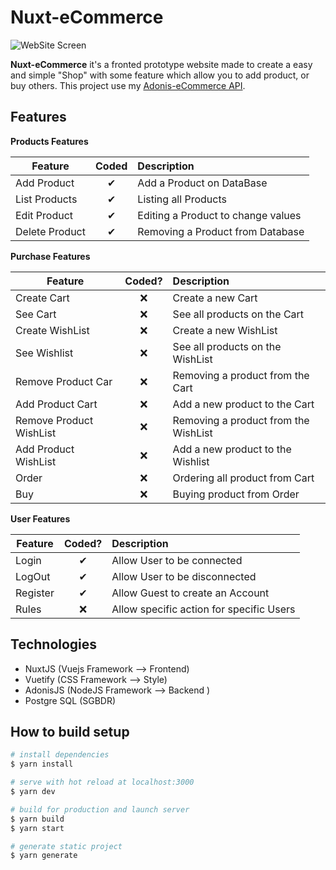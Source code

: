 # Nuxt-eCommerce

![WebSite Screen](https://i.ibb.co/wJ7f2xM/site-e-ecommerce.jpg)

**Nuxt-eCommerce** it's a fronted prototype website made to create a easy and simple "Shop" with some feature which allow you to add product, or buy others.
This project use my [Adonis-eCommerce API](https://github.com/Hakamate/Adonis-eCommerce).

## Features
<b>Products Features</b>

| Feature  |  Coded       | Description  |
|----------|:-------------:|:-------------|
| Add Product | &#10004; | Add a Product on DataBase |
| List Products | &#10004; | Listing all Products |
| Edit Product | &#10004; | Editing a Product to change values |
| Delete Product | &#10004; | Removing a Product from Database|

<b>Purchase Features</b>

| Feature  |  Coded?       | Description  |
|----------|:-------------:|:-------------|
| Create Cart | &#10060; | Create a new Cart |
| See Cart | &#10060; | See all products on the Cart |
| Create WishList | &#10060; | Create a new WishList |
| See Wishlist | &#10060; | See all products on the WishList |
| Remove Product Car | &#10060; | Removing a product from the Cart |
| Add Product Cart | &#10060; | Add a new product to the Cart |
| Remove Product WishList | &#10060; | Removing a product from the WishList |
| Add Product WishList | &#10060; | Add a new product to the Wishlist |
| Order | &#10060; | Ordering all product from Cart |
| Buy | &#10060; | Buying product from Order |

<b>User Features</b>

| Feature  |  Coded?       | Description  |
|----------|:-------------:|:-------------|
| Login | &#10004; | Allow User to be connected |
| LogOut | &#10004; | Allow User to be disconnected |
| Register | &#10004; | Allow Guest to create an Account |
| Rules | &#10060; | Allow specific action for specific Users |


## Technologies

- NuxtJS (Vuejs Framework --> Frontend)
- Vuetify (CSS Framework --> Style)
- AdonisJS (NodeJS Framework --> Backend )
- Postgre SQL (SGBDR)


## How to build setup

```bash
# install dependencies
$ yarn install

# serve with hot reload at localhost:3000
$ yarn dev

# build for production and launch server
$ yarn build
$ yarn start

# generate static project
$ yarn generate
```
